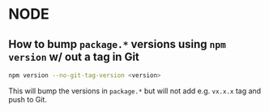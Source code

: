 # NODE

## How to bump `package.*` versions using `npm version` w/ out a tag in Git

```bash
npm version --no-git-tag-version <version>
```

This will bump the versions in `package.*` but will not add e.g. `vx.x.x` tag and push to Git.
